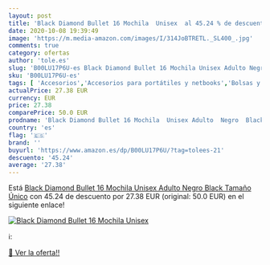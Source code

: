 ```yaml
---
layout: post
title: 'Black Diamond Bullet 16 Mochila  Unisex  al 45.24 % de descuento'
date: 2020-10-08 19:39:49
image: 'https://m.media-amazon.com/images/I/314JoBTRETL._SL400_.jpg'
comments: true
category: ofertas
author: 'tole.es'
slug: 'B00LU17P6U-es Black Diamond Bullet 16 Mochila Unisex Adulto Negro Black...'
sku: 'B00LU17P6U-es'
tags: [ 'Accesorios','Accesorios para portátiles y netbooks','Bolsas y fundas para portátiles y netbooks','Bolígrafos, lápices y útiles de escritura','Equipaje','Informática','Mochilas','Mochilas para portátiles y netbooks','Mochilas tipo casual','Oficina y papelería','Rotuladores permanentes','Rotuladores y subrayadores','mochila', ]
actualPrice: 27.38 EUR
currency: EUR
price: 27.38
comparePrice: 50.0 EUR
prodname: 'Black Diamond Bullet 16 Mochila  Unisex Adulto  Negro  Black   Tamaño Único'
country: 'es'
flag: '🇪🇸'
brand: ''
buyurl: 'https://www.amazon.es/dp/B00LU17P6U/?tag=tolees-21'
descuento: '45.24'
average: '27.38'
---
```


Está [Black Diamond Bullet 16 Mochila  Unisex Adulto  Negro  Black   Tamaño Único](https://www.amazon.es/dp/B00LU17P6U/?tag=tolees-21) con 45.24 de descuento por 27.38 EUR (original: 50.0 EUR) en el siguiente enlace!

[![Black Diamond Bullet 16 Mochila  Unisex ](https://m.media-amazon.com/images/I/314JoBTRETL._SL400_.jpg)](https://www.amazon.es/dp/B00LU17P6U/?tag=tolees-21)

ℹ️:


[🛒 Ver la oferta!!](https://www.amazon.es/dp/B00LU17P6U/?tag=tolees-21)
